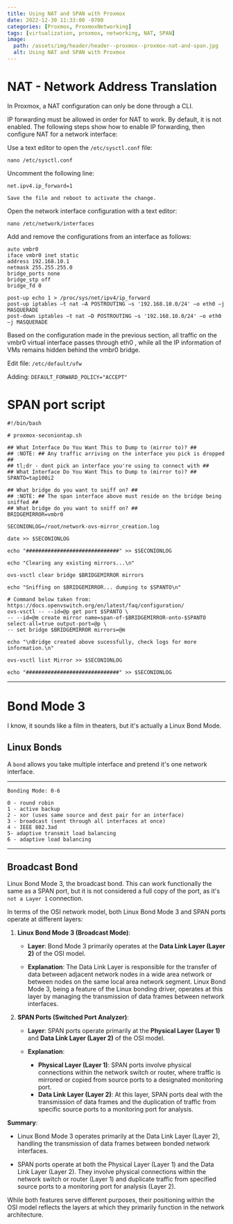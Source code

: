 ```yaml
---
title: Using NAT and SPAN with Proxmox
date: 2022-12-30 11:33:00 -0700
categories: [Proxmox, ProxmoxNetworking]
tags: [virtualization, proxmox, networking, NAT, SPAN]
image:
  path: /assets/img/header/header--proxmox--proxmox-nat-and-span.jpg
  alt: Using NAT and SPAN with Proxmox
---
```



# NAT - Network Address Translation

In Proxmox, a NAT configuration can only be done through a CLI.

IP forwarding must be allowed in order for NAT to work. By default, it is not enabled. The following steps show how to enable IP forwarding, then configure NAT for a network interface:

Use a text editor to open the `/etc/sysctl.conf` file:

`nano /etc/sysctl.conf`

Uncomment the following line:

`net.ipv4.ip_forward=1`

`Save the file and reboot to activate the change.`

Open the network interface configuration with a text editor:

`nano /etc/network/interfaces`

Add and remove the configurations from an interface as follows:

```
auto vmbr0
iface vmbr0 inet static
address 192.168.10.1
netmask 255.255.255.0
bridge_ports none
bridge_stp off
bridge_fd 0

post-up echo 1 > /proc/sys/net/ipv4/ip_forward
post-up iptables –t nat –A POSTROUTING –s '192.168.10.0/24' –o eth0 –j MASQUERADE
post-down iptables –t nat –D POSTROUTING –s '192.168.10.0/24' –o eth0 –j MASQUERADE
```

Based on the configuration made in the previous section, all traffic on the vmbr0 virtual interface passes through eth0 , while all the IP information of VMs remains hidden behind the vmbr0 bridge.




Edit file: `/etc/default/ufw`


Adding: `DEFAULT_FORWARD_POLICY="ACCEPT"`





# SPAN port script

```
#!/bin/bash

# proxmox-seconiontap.sh

## What Interface Do You Want This to Dump to (mirror to)? ##
## :NOTE: ## Any traffic arriving on the interface you pick is dropped ##
## tl;dr - dont pick an interface you're using to connect with ##
## What Interface Do You Want This to Dump to (mirror to)? ##
SPANTO=tap100i2

## What bridge do you want to sniff on? ##
## :NOTE: ## The span interface above must reside on the bridge being sniffed ##
## What bridge do you want to sniff on? ##
BRIDGEMIRROR=vmbr0

SECONIONLOG=/root/network-ovs-mirror_creation.log

date >> $SECONIONLOG

echo "##############################" >> $SECONIONLOG

echo "Clearing any existing mirrors...\n"

ovs-vsctl clear bridge $BRIDGEMIRROR mirrors

echo "Sniffing on $BRIDGEMIRROR... dumping to $SPANTO\n"

# Command below taken from: https://docs.openvswitch.org/en/latest/faq/configuration/
ovs-vsctl -- --id=@p get port $SPANTO \
-- --id=@m create mirror name=span-of-$BRIDGEMIRROR-onto-$SPANTO select-all=true output-port=@p \
-- set bridge $BRIDGEMIRROR mirrors=@m

echo "\nBridge created above sucessfully, check logs for more information.\n"

ovs-vsctl list Mirror >> $SECONIONLOG

echo "##############################" >> $SECONIONLOG

```


* * * 

# Bond Mode 3

I know, it sounds like a film in theaters, but it's actually a Linux Bond Mode.


## Linux Bonds

A `bond` allows you take multiple interface and pretend it's one network interface.

* * *
```
Bonding Mode: 0-6

0 - round robin
1 - active backup
2 - xor (uses same source and dest pair for an interface)
3 - broadcast (sent through all interfaces at once)
4 - IEEE 802.3ad
5- adaptive transmit load balancing
6 - adaptive load balancing
```
* * * 



## Broadcast Bond

Linux Bond Mode 3, the broadcast bond. This can work functionally the same as a SPAN port, but it is not considered a full copy of the port, as it's `not a Layer 1` connection.

In terms of the OSI network model, both Linux Bond Mode 3 and SPAN ports operate at different layers:

1. **Linux Bond Mode 3 (Broadcast Mode)**:

   - **Layer**: Bond Mode 3 primarily operates at the **Data Link Layer (Layer 2)** of the OSI model.
   
   - **Explanation**: The Data Link Layer is responsible for the transfer of data between adjacent network nodes in a wide area network or between nodes on the same local area network segment. Linux Bond Mode 3, being a feature of the Linux bonding driver, operates at this layer by managing the transmission of data frames between network interfaces.

2. **SPAN Ports (Switched Port Analyzer)**:

   - **Layer**: SPAN ports operate primarily at the **Physical Layer (Layer 1)** and **Data Link Layer (Layer 2)** of the OSI model.
   
   - **Explanation**:
     - **Physical Layer (Layer 1)**: SPAN ports involve physical connections within the network switch or router, where traffic is mirrored or copied from source ports to a designated monitoring port.
     - **Data Link Layer (Layer 2)**: At this layer, SPAN ports deal with the transmission of data frames and the duplication of traffic from specific source ports to a monitoring port for analysis.

**Summary**:

- Linux Bond Mode 3 operates primarily at the Data Link Layer (Layer 2), handling the transmission of data frames between bonded network interfaces.
  
- SPAN ports operate at both the Physical Layer (Layer 1) and the Data Link Layer (Layer 2). They involve physical connections within the network switch or router (Layer 1) and duplicate traffic from specified source ports to a monitoring port for analysis (Layer 2).

While both features serve different purposes, their positioning within the OSI model reflects the layers at which they primarily function in the network architecture.

